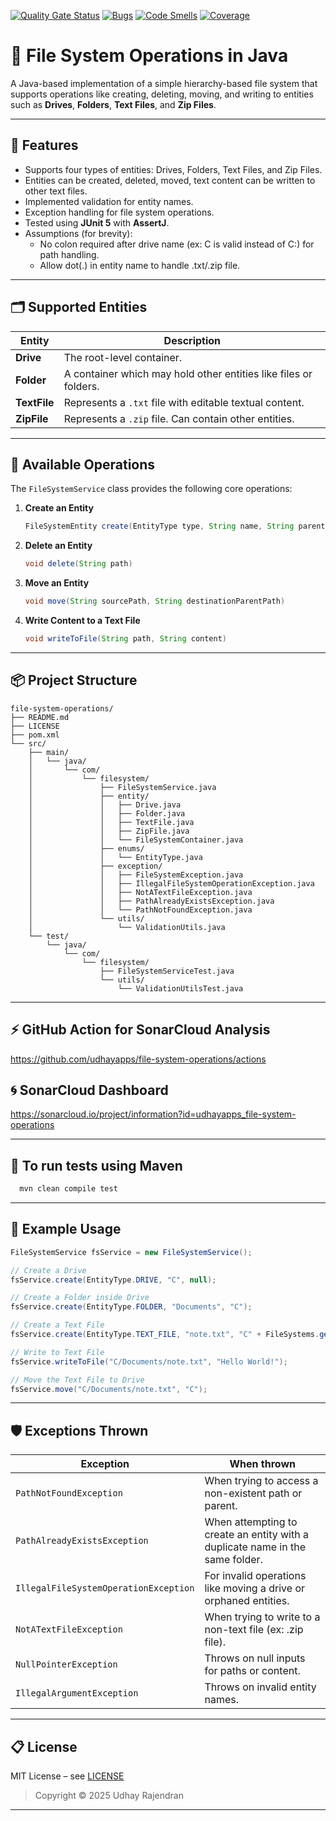 [![Quality Gate Status](https://sonarcloud.io/api/project_badges/measure?project=udhayapps_file-system-operations&metric=alert_status)](https://sonarcloud.io/summary/new_code?id=udhayapps_file-system-operations)
[![Bugs](https://sonarcloud.io/api/project_badges/measure?project=udhayapps_file-system-operations&metric=bugs)](https://sonarcloud.io/summary/new_code?id=udhayapps_file-system-operations)
[![Code Smells](https://sonarcloud.io/api/project_badges/measure?project=udhayapps_file-system-operations&metric=code_smells)](https://sonarcloud.io/summary/new_code?id=udhayapps_file-system-operations)
[![Coverage](https://sonarcloud.io/api/project_badges/measure?project=udhayapps_file-system-operations&metric=coverage)](https://sonarcloud.io/summary/new_code?id=udhayapps_file-system-operations)

# 📁 File System Operations in Java

A Java-based implementation of a simple hierarchy-based file system that supports operations like creating, deleting, moving, and writing to entities such as **Drives**, **Folders**, **Text Files**, and **Zip Files**.

---

## 🚀 Features

- Supports four types of entities: Drives, Folders, Text Files, and Zip Files.
- Entities can be created, deleted, moved, text content can be written to other text files.
- Implemented validation for entity names.
- Exception handling for file system operations.
- Tested using **JUnit 5** with **AssertJ**.
- Assumptions (for brevity):
  - No colon required after drive name (ex: C is valid instead of C:) for path handling.
  - Allow dot(.) in entity name to handle .txt/.zip file.
  
---

## 🗂️ Supported Entities

| Entity      | Description                                                      |
|-------------|------------------------------------------------------------------|
| **Drive**   | The root-level container.                                        |
| **Folder**  | A container which may hold other entities like files or folders. |
| **TextFile**| Represents a `.txt` file with editable textual content.          |
| **ZipFile** | Represents a `.zip` file. Can contain other entities.            |

---

## 🔧 Available Operations

The `FileSystemService` class provides the following core operations:

1. **Create an Entity**
   ```java
   FileSystemEntity create(EntityType type, String name, String parentPath)
   ```

2. **Delete an Entity**
   ```java
   void delete(String path)
   ```

3. **Move an Entity**
   ```java
   void move(String sourcePath, String destinationParentPath)
   ```

4. **Write Content to a Text File**
   ```java
   void writeToFile(String path, String content)
   ```

---

## 📦 Project Structure

```
file-system-operations/
├── README.md
├── LICENSE
├── pom.xml
└── src/
    ├── main/
    │   └── java/
    │       └── com/
    │           └── filesystem/
    │               ├── FileSystemService.java
    │               ├── entity/
    │               │   ├── Drive.java
    │               │   ├── Folder.java
    │               │   ├── TextFile.java
    │               │   ├── ZipFile.java
    │               │   └── FileSystemContainer.java
    │               ├── enums/
    │               │   └── EntityType.java
    │               ├── exception/
    │               │   ├── FileSystemException.java
    │               │   ├── IllegalFileSystemOperationException.java
    │               │   ├── NotATextFileException.java
    │               │   ├── PathAlreadyExistsException.java
    │               │   └── PathNotFoundException.java
    │               └── utils/
    │                   └── ValidationUtils.java
    └── test/
        └── java/
            └── com/
                └── filesystem/
                    ├── FileSystemServiceTest.java
                    └── utils/
                        └── ValidationUtilsTest.java
```

---

## ⚡ GitHub Action for SonarCloud Analysis
https://github.com/udhayapps/file-system-operations/actions

## 🌀 SonarCloud Dashboard
https://sonarcloud.io/project/information?id=udhayapps_file-system-operations

---

## 🧪 To run tests using Maven
```bash
  mvn clean compile test
```
---
## 📝 Example Usage

```java
FileSystemService fsService = new FileSystemService();

// Create a Drive
fsService.create(EntityType.DRIVE, "C", null);

// Create a Folder inside Drive
fsService.create(EntityType.FOLDER, "Documents", "C");

// Create a Text File
fsService.create(EntityType.TEXT_FILE, "note.txt", "C" + FileSystems.getDefault().getSeparator() + "Documents");

// Write to Text File
fsService.writeToFile("C/Documents/note.txt", "Hello World!");

// Move the Text File to Drive
fsService.move("C/Documents/note.txt", "C");
```

---
## 🛡️ Exceptions Thrown

| Exception | When thrown                                                                   |
|----------|-------------------------------------------------------------------------------|
| `PathNotFoundException` | When trying to access a non-existent path or parent.                          |
| `PathAlreadyExistsException` | When attempting to create an entity with a duplicate name in the same folder. |
| `IllegalFileSystemOperationException` | For invalid operations like moving a drive or orphaned entities.              |
| `NotATextFileException` | When trying to write to a non-text file (ex: .zip file).                      |
| `NullPointerException` | Throws on null inputs for paths or content.                                   |
| `IllegalArgumentException` | Throws on invalid entity names.                                               |

---
## 📋 License

MIT License – see [LICENSE](LICENSE)

> Copyright © 2025 Udhay Rajendran

---
